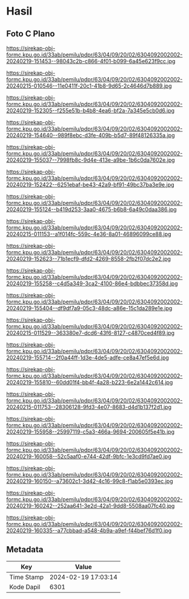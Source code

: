 # Hasil

## Foto C Plano

https://sirekap-obj-formc.kpu.go.id/33ab/pemilu/pdpr/63/04/09/20/02/6304092002002-20240219-151453--98043c2b-c866-4f01-b099-6a45e623f9cc.jpg

https://sirekap-obj-formc.kpu.go.id/33ab/pemilu/pdpr/63/04/09/20/02/6304092002002-20240215-010546--11e0411f-20c1-41b8-9d65-2c4646d7b889.jpg

https://sirekap-obj-formc.kpu.go.id/33ab/pemilu/pdpr/63/04/09/20/02/6304092002002-20240219-152305--f255e51b-b4b8-4ea6-bf2a-7a345e5cb0d6.jpg

https://sirekap-obj-formc.kpu.go.id/33ab/pemilu/pdpr/63/04/09/20/02/6304092002002-20240219-154640--989f8ebc-d3fe-409b-b5d7-89f48126335a.jpg

https://sirekap-obj-formc.kpu.go.id/33ab/pemilu/pdpr/63/04/09/20/02/6304092002002-20240219-155037--7998fb8c-9d4e-413e-a9be-1b6c0da7602e.jpg

https://sirekap-obj-formc.kpu.go.id/33ab/pemilu/pdpr/63/04/09/20/02/6304092002002-20240219-152422--6251ebaf-be43-42a9-bf91-49bc37ba3e9e.jpg

https://sirekap-obj-formc.kpu.go.id/33ab/pemilu/pdpr/63/04/09/20/02/6304092002002-20240219-155124--b419d253-3aa0-4675-b6b8-6a49c0daa386.jpg

https://sirekap-obj-formc.kpu.go.id/33ab/pemilu/pdpr/63/04/09/20/02/6304092002002-20240215-011153--a1f014fc-559c-4e36-8a01-46896099ce88.jpg

https://sirekap-obj-formc.kpu.go.id/33ab/pemilu/pdpr/63/04/09/20/02/6304092002002-20240219-152623--71b1ecf9-dfd2-4269-8558-2fb2f07dc2e2.jpg

https://sirekap-obj-formc.kpu.go.id/33ab/pemilu/pdpr/63/04/09/20/02/6304092002002-20240219-155258--c4d5a349-3ca2-4100-86e4-bdbbec37358d.jpg

https://sirekap-obj-formc.kpu.go.id/33ab/pemilu/pdpr/63/04/09/20/02/6304092002002-20240219-155404--df9df7a9-05c3-48dc-a86e-15c1da289e1e.jpg

https://sirekap-obj-formc.kpu.go.id/33ab/pemilu/pdpr/63/04/09/20/02/6304092002002-20240215-011529--363380e7-dcd6-43f6-8127-c4870ced4f89.jpg

https://sirekap-obj-formc.kpu.go.id/33ab/pemilu/pdpr/63/04/09/20/02/6304092002002-20240219-155714--2f0a44ff-1d3e-4de5-adfe-ce8a47ef5e6d.jpg

https://sirekap-obj-formc.kpu.go.id/33ab/pemilu/pdpr/63/04/09/20/02/6304092002002-20240219-155810--60dd01f4-bb4f-4a28-b223-6e2a1442c614.jpg

https://sirekap-obj-formc.kpu.go.id/33ab/pemilu/pdpr/63/04/09/20/02/6304092002002-20240215-011753--28306128-9fd3-4e07-8683-d4d1b137f2d1.jpg

https://sirekap-obj-formc.kpu.go.id/33ab/pemilu/pdpr/63/04/09/20/02/6304092002002-20240219-155958--25997119-c5a3-466a-9694-200605f5e41b.jpg

https://sirekap-obj-formc.kpu.go.id/33ab/pemilu/pdpr/63/04/09/20/02/6304092002002-20240219-160058--52c5aaf0-e744-42df-9bfc-1e3cd9fd7ae0.jpg

https://sirekap-obj-formc.kpu.go.id/33ab/pemilu/pdpr/63/04/09/20/02/6304092002002-20240219-160150--a73602c1-3d42-4c16-99c8-f1ab5e0393ec.jpg

https://sirekap-obj-formc.kpu.go.id/33ab/pemilu/pdpr/63/04/09/20/02/6304092002002-20240219-160242--252aa641-3e2d-42a1-9dd8-5508aa07fc40.jpg

https://sirekap-obj-formc.kpu.go.id/33ab/pemilu/pdpr/63/04/09/20/02/6304092002002-20240219-160335--a77cbbad-a548-4b9a-a9ef-f44bef76d1f0.jpg


## Metadata

| Key        | Value               |
| ---------- | ------------------- |
| Time Stamp | 2024-02-19 17:03:14 |
| Kode Dapil | 6301                |



